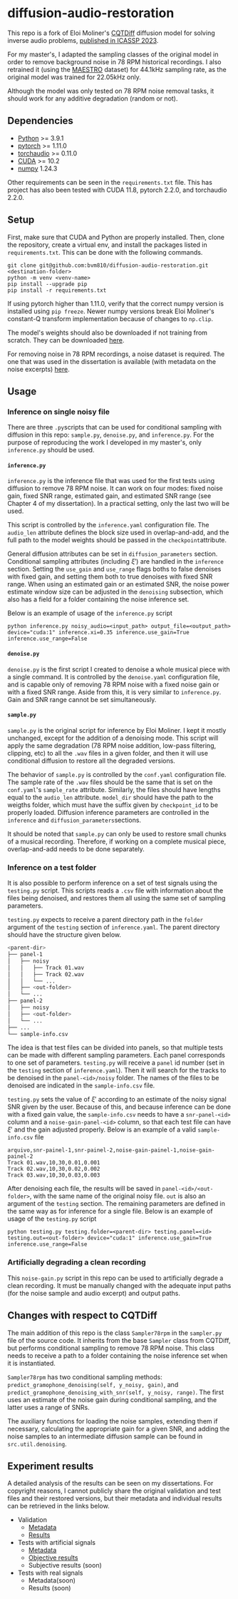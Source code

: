 # diffusion-audio-restoration

This repo is a fork of Eloi Moliner's [CQTDiff](https://github.com/eloimoliner/CQTdiff) diffusion model for solving inverse audio problems, [published in ICASSP 2023](https://arxiv.org/pdf/2210.15228).

For my master's, I adapted the sampling classes of the original model in order to remove background noise in 78 RPM historical recordings. I also retrained it (using the [MAESTRO](https://magenta.tensorflow.org/datasets/maestro) dataset) for 44.1kHz sampling rate, as the original model was trained for 22.05kHz only. 

Although the model was only tested on 78 RPM noise removal tasks, it should work for any additive degradation (random or not).

## Dependencies

* [Python](https://www.python.org/downloads/) >= 3.9.1
* [pytorch](https://pytorch.org/get-started/) >= 1.11.0
* [torchaudio](https://pytorch.org/audio) >= 0.11.0
* [CUDA](https://developer.nvidia.com/cuda-toolkit) >= 10.2
* [numpy](https://numpy.org/doc/stable/) 1.24.3

Other requirements can be seen in the ``requirements.txt`` file. This has project has also been tested with CUDA 11.8, pytorch 2.2.0, and torchaudio 2.2.0.

## Setup

First, make sure that CUDA and Python are properly installed. Then, clone the repository, create a virtual env, and install the packages listed in ``requirements.txt``. This can be done with the following commands.

```
git clone git@github.com:bvm810/diffusion-audio-restoration.git <destination-folder>
python -m venv <venv-name>
pip install --upgrade pip
pip install -r requirements.txt
```

If using pytorch higher than 1.11.0, verify that the correct numpy version is installed using ``pip freeze``. Newer numpy versions break Eloi Moliner's constant-Q transform implementation because of changes to ``np.clip``.

The model's weights should also be downloaded if not training from scratch. They can be downloaded [here](https://www02.smt.ufrj.br/~bernardo.miranda/master/weights/weights-2303999.pt).

For removing noise in 78 RPM recordings, a noise dataset is required. The one that was used in the dissertation is available (with metadata on the noise excerpts) [here](https://www02.smt.ufrj.br/~bernardo.miranda/master/weights/noise-dataset).

## Usage

### Inference on single noisy file

There are three ``.py``scripts that can be used for conditional sampling with diffusion in this repo: ``sample.py``, ``denoise.py``, and ``inference.py``. For the purpose of reproducing the work I developed in my master's, only ``inference.py`` should be used.

#### ``inference.py``

``inference.py`` is the inference file that was used for the first tests using diffusion to remove 78 RPM noise. It can work on four modes: fixed noise gain, fixed SNR range, estimated gain, and estimated SNR range (see Chapter 4 of my dissertation). In a practical setting, only the last two will be used.

This script is controlled by the ``inference.yaml`` configuration file. The ``audio_len`` attribute defines the block size used in overlap-and-add, and the full path to the model weights should be passed in the ``checkpoint``attribute.

General diffusion attributes can be set in ``diffusion_parameters`` section. Conditional sampling attributes (including $\xi'$) are handled in the ``inference`` section. Setting the ``use_gain`` and ``use_range`` flags boths to false denoises with fixed gain, and setting them both to true denoises with fixed SNR range. When using an estimated gain or an estimated SNR, the noise power estimate window size can be adjusted in the ``denoising`` subsection, which also has a field for a folder containing the noise inference set.

Below is an example of usage of the ``inference.py`` script
```
python inference.py noisy_audio=<input_path> output_file=<output_path> device="cuda:1" inference.xi=0.35 inference.use_gain=True inference.use_range=False
```

#### ``denoise.py``

``denoise.py`` is the first script I created to denoise a whole musical piece with a single command. It is controlled by the ``denoise.yaml`` configuration file, and is capable only of removing 78 RPM noise with a fixed noise gain or with a fixed SNR range. Aside from this, it is very similar to ``inference.py``. Gain and SNR range cannot be set simultaneously. 

#### ``sample.py``

``sample.py`` is the original script for inference by Eloi Moliner. I kept it mostly unchanged, except for the addition of a denoising mode. This script will apply the same degradation (78 RPM noise addition, low-pass filtering, clipping, etc) to all the ``.wav`` files in a given folder, and then it will use conditional diffusion to restore all the degraded versions. 

The behavior of ``sample.py`` is controlled by the ``conf.yaml`` configuration file. The sample rate of the ``.wav`` files should be the same that is set on the ``conf.yaml``'s ``sample_rate`` attribute. Similarly, the files should have lengths equal to the ``audio_len`` attribute. ``model_dir`` should have the path to the weigths folder, which must have the suffix given by ``checkpoint_id`` to be properly loaded. Diffusion inference parameters are controlled in the ``inference`` and ``diffusion_parameters``sections.

It should be noted that ``sample.py`` can only be used to restore small chunks of a musical recording. Therefore, if working on a complete musical piece, overlap-and-add needs to be done separately.

### Inference on a test folder

It is also possible to perform inference on a set of test signals using the ``testing.py`` script. This scripts reads a ``.csv`` file with information about the files being denoised, and restores them all using the same set of sampling parameters.

``testing.py`` expects to receive a parent directory path in the ``folder`` argument of the ``testing`` section of ``inference.yaml``. The parent directory should have the structure given below.
```bash
<parent-dir>
├── panel-1
│   ├── noisy
│   │   ├── Track 01.wav
│   │   ├── Track 02.wav
│   │   └── ...
│   ├── <out-folder>
│   └── ...
├── panel-2
│   ├── noisy
│   ├── <out-folder>
│   └── ...
├── ...
└── sample-info.csv
```

The idea is that test files can be divided into panels, so that multiple tests can be made with different sampling parameters. Each panel corresponds to one set of parameters. ``testing.py`` will receive a ``panel`` id number (set in the ``testing`` section of ``inference.yaml``). Then it will search for the tracks to be denoised in the ``panel-<id>/noisy`` folder. The names of the files to be denoised are indicated in the ``sample-info.csv`` file. 

``testing.py`` sets the value of $\xi'$ according to an estimate of the noisy signal SNR given by the user. Because of this, and because inference can be done with a fixed gain value, the ``sample-info.csv`` needs to have a ``snr-panel-<id>`` column and a ``noise-gain-panel-<id>`` column, so that each test file can have $\xi'$ and the gain adjusted properly. Below is an example of a valid ``sample-info.csv`` file 
```
arquivo,snr-painel-1,snr-painel-2,noise-gain-painel-1,noise-gain-painel-2
Track 01.wav,10,30,0.01,0.001
Track 02.wav,10,30,0.02,0.002
Track 03.wav,10,30,0.03,0.003
```

After denoising each file, the results will be saved in ``panel-<id>/<out-folder>``, with the same name of the original noisy file. ``out`` is also an argument of the ``testing`` section. The remaining parameters are defined in the same way as for inference for a single file. Below is an example of usage of the ``testing.py`` script
```
python testing.py testing.folder=<parent-dir> testing.panel=<id> testing.out=<out-folder> device="cuda:1" inference.use_gain=True inference.use_range=False
```

### Artificially degrading a clean recording

This ``noise-gain.py`` script in this repo can be used to artificially degrade a clean recording. It must be manually changed with the adequate input paths (for the noise sample and audio excerpt) and output paths.

## Changes with respect to CQTDiff

The main addition of this repo is the class ``Sampler78rpm`` in the ``sampler.py`` file of the source code. It inherits from the base ``Sampler`` class from CQTDiff, but performs conditional sampling to remove 78 RPM noise. This class needs to receive a path to a folder containing the noise inference set when it is instantiated. 

``Sampler78rpm`` has two conditional sampling methods: ``predict_gramophone_denoising(self, y_noisy, gain)``, and ``predict_gramophone_denoising_with_snr(self, y_noisy, range)``. The first uses an estimate of the noise gain during conditional sampling, and the latter uses a range of SNRs. 

The auxiliary functions for loading the noise samples, extending them if necessary, calculating the appropriate gain for a given SNR, and adding the noise samples to an intermediate diffusion sample can be found in ``src.util.denoising``.

## Experiment results

A detailed analysis of the results can be seen on my dissertations. For copyright reasons, I cannot publicly share the original validation and test files and their restored versions, but their metadata and individual results can be retrieved in the links below.

* Validation
    * [Metadata](https://www02.smt.ufrj.br/~bernardo.miranda/master/experiments/validation/validation-metadata.csv)
    * [Results](https://www02.smt.ufrj.br/~bernardo.miranda/master/experiments/validation/validation-results.csv)
* Tests with artificial signals
    * [Metadata](https://www02.smt.ufrj.br/~bernardo.miranda/master/experiments/artificial-signals/artificial-metadata.csv)
    * [Objective results](https://www02.smt.ufrj.br/~bernardo.miranda/master/experiments/artificial-signals/artificial-results.csv)
    * Subjective results (soon)
* Tests with real signals
    * Metadata(soon)
    * Results (soon)